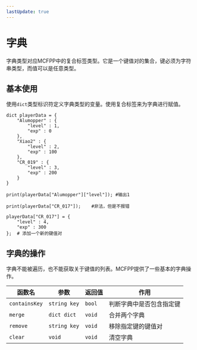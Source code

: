 ```yaml
---
lastUpdate: true
---
```


# 字典

字典类型对应MCFPP中的复合标签类型。它是一个键值对的集合，键必须为字符串类型，而值可以是任意类型。

## 基本使用

使用`dict`类型标识符定义字典类型的变量。使用复合标签来为字典进行赋值。

```mcfpp
dict playerData = {
    "Alumopper" : {
        "level" : 1,
        "exp" : 0
    },
    "Xiao2" : {
        "level" : 2,
        "exp" : 100
    },
    "CR_019" : {
        "level" : 3,
        "exp" : 200
    }
}

print(playerData["Alumopper"]["level"]); #输出1

print(playerData["CR_017"]);    #非法，但是不报错

playerData["CR_017"] = {
    "level" : 4,
    "exp" : 300
};  # 添加一个新的键值对

```

## 字典的操作

字典不能被遍历，也不能获取关于键值的列表。MCFPP提供了一些基本的字典操作。

| 函数名 | 参数 | 返回值 | 作用 |
| --- | --- | --- | --- |
| `containsKey` | `string key` | `bool` | 判断字典中是否包含指定键 |
| `merge` | `dict dict` | `void` | 合并两个字典 |
| `remove` | `string key` | `void` | 移除指定键的键值对 |
| `clear` | `void` | `void` | 清空字典 |
